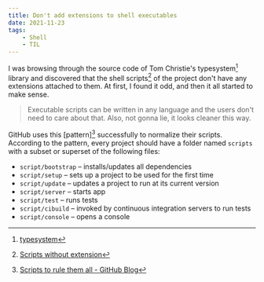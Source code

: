```yaml
---
title: Don't add extensions to shell executables
date: 2021-11-23
tags:
    - Shell
    - TIL
---
```


I was browsing through the source code of Tom Christie's typesystem[^1] library and
discovered that the shell scripts[^2] of the project don't have any extensions attached to
them. At first, I found it odd, and then it all started to make sense.

> Executable scripts can be written in any language and the users don't need to care about
> that. Also, not gonna lie, it looks cleaner this way.

GitHub uses this [pattern][^3] successfully to normalize their scripts. According to the
pattern, every project should have a folder named `scripts` with a subset or superset of the
following files:

- `script/bootstrap` – installs/updates all dependencies
- `script/setup` – sets up a project to be used for the first time
- `script/update` – updates a project to run at its current version
- `script/server` – starts app
- `script/test` – runs tests
- `script/cibuild` – invoked by continuous integration servers to run tests
- `script/console` – opens a console

[^1]: [typesystem](https://github.com/encode/typesystem)

[^2]: [Scripts without extension](https://github.com/encode/typesystem/tree/master/scripts)

[^3]:
    [Scripts to rule them all - GitHub Blog](https://github.com/github/scripts-to-rule-them-all)
